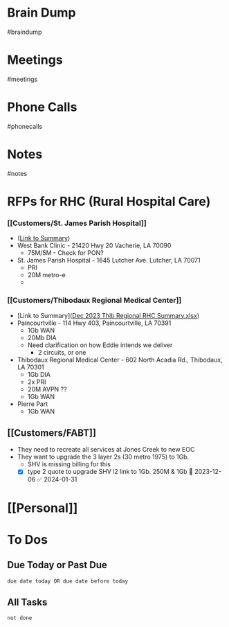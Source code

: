# Brain Dump
#braindump 


# Meetings
#meetings 
# Phone Calls
#phonecalls 
# Notes
#notes

# RFPs for RHC (Rural Hospital Care)
### [[Customers/St. James Parish Hospital]]
-  ([Link to Summary](https://localhost))
- West Bank Clinic - 21420 Hwy 20 Vacherie, LA 70090
	- 75M/5M - Check for PON?
 - St. James Parish Hospital - 1645 Lutcher Ave. Lutcher, LA 70071
	 - PRI
	 - 20M metro-e
	 - 
### [[Customers/Thibodaux Regional Medical Center]]
- [Link to Summary]([Dec 2023 Thib Regional RHC Summary.xlsx](https://letsrev-my.sharepoint.com/:x:/r/personal/logan_delafosse_letsrev_com/Documents/Attachments/Dec%202023%20Thib%20Regional%20RHC%20Summary.xlsx?d=wda207030c5e14e82ba29f652c578ddf1&csf=1&web=1&e=UPlu6h))
- Paincourtville - 114 Hwy 403, Paincourtville, LA 70391
	- 1Gb WAN
	- 20Mb DIA
	- Need clarification on how Eddie intends we deliver
		- 2 circuits, or one
-  Thibodaux Regional Medical Center - 602 North Acadia Rd., Thibodaux, LA 70301
	- 1Gb DIA
	- 2x PRI
	- 20M AVPN ??
	- 1Gb WAN
- Pierre Part
	- 1Gb WAN
## [[Customers/FABT]] 
- They need to recreate all services at Jones Creek to new EOC
- They want to upgrade the 3 layer 2s (30 metro 1975) to 1Gb.
	- SHV is missing billing for this
	- [x] type 2 quote to upgrade SHV l2 link to 1Gb.  250M & 1Gb 📅 2023-12-06 ✅ 2024-01-31
# [[Personal]]

# To Dos
## Due Today or Past Due
```tasks
due date today OR due date before today
```

## All Tasks
```tasks
not done
```
